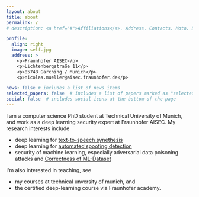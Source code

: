```yaml
---
layout: about
title: about
permalink: /
# description: <a href="#">Affiliations</a>. Address. Contacts. Moto. Etc.

profile:
  align: right
  image: self.jpg
  address: >
    <p>Fraunhofer AISEC</p>
    <p>Lichtenbergstraße 11</p>
    <p>85748 Garching / Munich</p>
    <p>nicolas.mueller@aisec.fraunhofer.de</p>

news: false # includes a list of news items
selected_papers: false  # includes a list of papers marked as "selected={true}"
social: false  # includes social icons at the bottom of the page
---
```


I am a computer science PhD student at Technical University of Munich, and work as a deep learning security expert at Fraunhofer AISEC. 
My research interests include
- deep learning for <a href="projects/creation/"> text-to-speech synethesis </a>
- deep learning for <a href="projects/detection/"> automated spoofing detection </a>
- security of machine learning, especially adversarial data poisoning attacks and <a href="projects/labelfix"> Correctness of ML-Dataset </a>

I'm also interested in teaching, see 
- my courses at technical unversity of munich, and
- the certified deep-learning course via Fraunhofer academy.